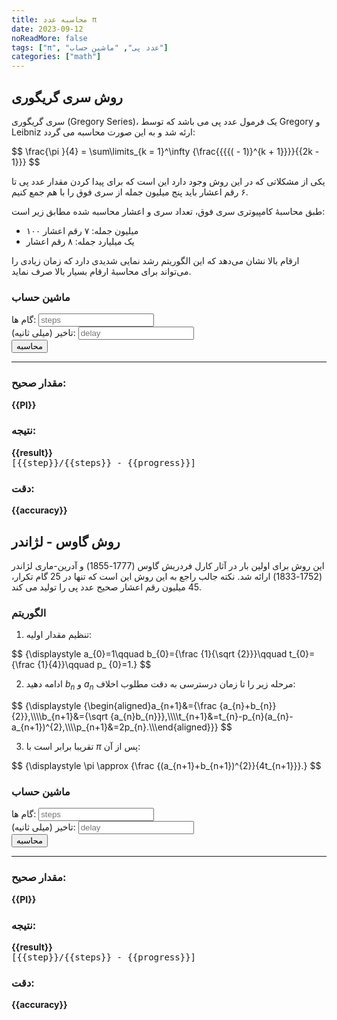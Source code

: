 ```yaml
---
title: محاسبه عدد π
date: 2023-09-12
noReadMore: false
tags: ["π", "عدد پی", "ماشین حساب"]
categories: ["math"]
---
```


<link rel="stylesheet" href="./styles.css"></link>

## روش سری گریگوری

سری گریگوری (Gregory Series)، یک فرمول عدد پی می باشد که توسط Gregory و Leibniz ارئه شد و به این صورت محاسبه می گردد:

<div dir="ltr">
$$
  \frac{\pi }{4} = \sum\limits_{k = 1}^\infty  {\frac{{{{( - 1)}^{k + 1}}}}{{2k - 1}}}
$$
</div>

یکی از مشکلاتی که در این روش وجود دارد این است که برای پیدا کردن مقدار عدد پی تا ۶ رقم اعشار باید پنج میلیون جمله از سری فوق را با هم جمع کنیم.

طبق محاسبهٔ کامپیوتری سری فوق، تعداد سری و اعشار محاسبه شده مطابق زیر است:

- ۱۰۰ میلیون جمله: ۷ رقم اعشار
- یک میلیارد جمله: ۸ رقم اعشار

ارقام بالا نشان می‌دهد که این الگوریتم رشد نمایی شدیدی دارد که زمان زیادی را می‌تواند برای محاسبهٔ ارقام بسیار بالا صرف نماید.

### ماشین حساب

<form class="calculator" onsubmit="GregorySeriesCalculator.calculate(); return false;" point-component="GregorySeriesCalculator">
  <label>
    گام ها:
    <input
      point-bind="steps"
      type="number"
      placeholder="steps"
      required="true"
      step="10000"
      required="true"
    />
  </label>
  <br/>
  <label>
    تاخیر (میلی ثانیه):
    <input
      point-bind="delay"
      type="number"
      placeholder="delay"
      required="true"
      step="1"
      required="true"
    />
  </label>
  <br/>
  <button type="submit">محاسبه</button>
  <hr/>
  <h3>مقدار صحیح:</h3>
  <p dir="ltr">
    <b>{{PI}}</b>
  </p>
  <h3>نتیجه:</h3>
  <p dir="ltr">
    <b>{{result}}</b>
    <br/>
    <kbd>
      [{{step}}/{{steps}} - {{progress}}]
    </kbd>
  </p>
  <h3>دقت:</h3>    
  <p dir="ltr">
    <b>{{accuracy}}</b>
  </p>
</form>

## روش گاوس - لژاندر

این روش برای اولین بار در آثار کارل فردریش گاوس (1777-1855) و آدرین-ماری لژاندر (1752-1833) ارائه شد.
نکته جالب راجع به این روش این است که تنها در 25 گام تکرار، 45 میلیون رقم اعشار صحیح عدد پی را تولید می کند.

### الگوریتم

1. تنظیم مقدار اولیه:

<div dir="ltr">
$$
{\displaystyle a_{0}=1\qquad b_{0}={\frac {1}{\sqrt {2}}}\qquad t_{0}={\frac {1}{4}}\qquad p_ {0}=1.}
$$
</div>

2. مرحله زیر را تا زمان درسترسی به دقت مطلوب اخلاف <span dir="ltr">$a_{n}$</span> و <span dir="ltr">$b_{n}$</span> ادامه دهید:

<div dir="ltr">
$$
{\displaystyle {\begin{aligned}a_{n+1}&={\frac {a_{n}+b_{n}}{2}},\\\\b_{n+1}&={\sqrt {a_{n}b_{n}}},\\\\t_{n+1}&=t_{n}-p_{n}(a_{n}-a_{n+1})^{2},\\\\p_{n+1}&=2p_{n}.\\\end{aligned}}}
$$
</div>

3. پس از آن <span dir="ltr">$\pi$</span> تقریبا برابر است با:

<div dir="ltr">
$$
{\displaystyle \pi \approx {\frac {(a_{n+1}+b_{n+1})^{2}}{4t_{n+1}}}.}
$$
</div>

### ماشین حساب

<form class="calculator" onsubmit="GaussSeriesCalculator.calculate(); return false;" point-component="GaussSeriesCalculator">
  <label>
    گام ها:
    <input
      point-bind="steps"
      type="number"
      placeholder="steps"
      required="true"
      step="1"
      required="true"
    />
  </label>
  <br/>
  <label>
    تاخیر (میلی ثانیه):
    <input
      point-bind="delay"
      type="number"
      placeholder="delay"
      required="true"
      step="1"
      required="true"
    />
  </label>
  <br/>
  <button type="submit">محاسبه</button>
  <hr/>
  <h3>مقدار صحیح:</h3>
  <p dir="ltr">
    <b>{{PI}}</b>
  </p>
  <h3>نتیجه:</h3>
  <p dir="ltr">
    <b>{{result}}</b>
    <br/>
    <kbd>
      [{{step}}/{{steps}} - {{progress}}]
    </kbd>
  </p>
  <h3>دقت:</h3>    
  <p dir="ltr">
    <b>{{accuracy}}</b>
  </p>
</form>

<script src="//cdn.jsdelivr.net/gh/ranaroussi/pointjs/dist/point.js"></script>
<script src="https://unpkg.com/decimal.js@10.2.0/decimal.min.js"></script>
<script src="./scripts.js"></script>
